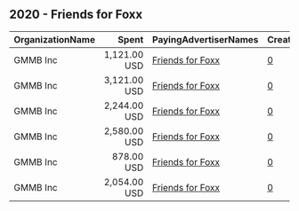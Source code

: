 ## 2020 - Friends for Foxx 
|OrganizationName|Spent|PayingAdvertiserNames|CreativeUrls|Impressions|Genders|AgeBrackets|CountryCodes|BillingAddresses|CandidateBallotInformation|
|:---|---:|:---|:---|---:|:---|:---|:---|:---|:---|
|GMMB  Inc|1,121.00 USD|[Friends for Foxx](2020/Friends_for_Foxx.md)|[0](https://www.snap.com/political-ads/asset/07f59948414cc8b5463696796bf324ae84e113ac0c6fba1d6079db984984b809?mediaType=mp4)|287,613||25-49|united states|"3050 K Street,Washington,20007,US"|Friends for Foxx|
|GMMB  Inc|3,121.00 USD|[Friends for Foxx](2020/Friends_for_Foxx.md)|[0](https://www.snap.com/political-ads/asset/f5d20711267b1ab8121b613e7a38d879fa03b568f02f71dd426f71d66784f615?mediaType=mp4)|1,102,447||25-40|united states|"3050 K Street,Washington,20007,US"|Friends for Foxx|
|GMMB  Inc|2,244.00 USD|[Friends for Foxx](2020/Friends_for_Foxx.md)|[0](https://www.snap.com/political-ads/asset/8ed71027cd10fa2c43f598b8a92bdbc84a1796a902c6ee52a7486ac43b2764ab?mediaType=mp4)|809,917||25-40|united states|"3050 K Street,Washington,20007,US"|Friends for Foxx|
|GMMB  Inc|2,580.00 USD|[Friends for Foxx](2020/Friends_for_Foxx.md)|[0](https://www.snap.com/political-ads/asset/07f59948414cc8b5463696796bf324ae84e113ac0c6fba1d6079db984984b809?mediaType=mp4)|907,794||25-40|united states|"3050 K Street,Washington,20007,US"|Friends for Foxx|
|GMMB  Inc|878.00 USD|[Friends for Foxx](2020/Friends_for_Foxx.md)|[0](https://www.snap.com/political-ads/asset/eeda1541542a9ec2d0e3571a0c95b4f64cd397315ab74ed1a0fc192cb3a29cdd?mediaType=mp4)|227,745||25-49|united states|"3050 K Street,Washington,20007,US"|Friends for Foxx|
|GMMB  Inc|2,054.00 USD|[Friends for Foxx](2020/Friends_for_Foxx.md)|[0](https://www.snap.com/political-ads/asset/eeda1541542a9ec2d0e3571a0c95b4f64cd397315ab74ed1a0fc192cb3a29cdd?mediaType=mp4)|724,236||25-40|united states|"3050 K Street,Washington,20007,US"|Friends for Foxx|
